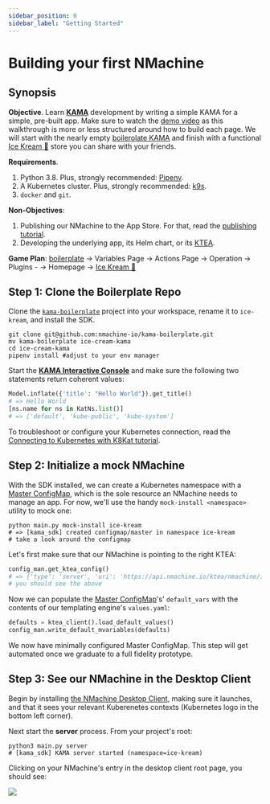 ```yaml
---
sidebar_position: 0
sidebar_label: "Getting Started"
---
```


# Building your first NMachine

## Synopsis

**Objective**. Learn **[KAMA](/concepts/kama-concept)** development by writing a
simple KAMA for a simple, pre-built app. 
Make sure to watch the [demo video](/) as this walkthrough is more or less structured around
how to build each page. We will start with the nearly empty [boilerolate KAMA](/nope) and 
finish with a functional [Ice Kream 🍦](https://github.com/nmachine-io/mono/tree/master/ice-kream)
store you can share with your friends.

**Requirements**. 
1. Python 3.8. Plus, strongly recommended: [Pipenv](https://pipenv.pypa.io/en/latest/).
1. A Kubernetes cluster. Plus, strongly recommended: [k9s](https://github.com/derailed/k9s).
1. `docker` and `git`.

**Non-Objectives**:
1. Publishing our NMachine to the App Store. For that, read the [publishing tutorial](/tutorials/publishing-tutorial.md).
1. Developing the underlying app, its Helm chart, or its [KTEA](/tutorials/helm-to-ktea-tutorial).


**Game Plan**: [boilerplate](/nope) 
-> Variables Page -> Actions Page -> Operation -> Plugins - -> Homepage 
-> [Ice Kream 🍦](https://github.com/nmachine-io/playground/tree/master/ice-kream)


## Step 1: Clone the Boilerplate Repo

Clone the [`kama-boilerplate`](https://github.com/nmachine-io/kama-boilerplate) 
project into your workspace, rename it to `ice-kream`, and install the SDK.

```shell script
git clone git@github.com:nmachine-io/kama-boilerplate.git
mv kama-boilerplate ice-cream-kama
cd ice-cream-kama
pipenv install #adjust to your env manager
```

Start the **[KAMA Interactive Console](/tutorials/kama-console-tutorial)** 
and make sure the following two statements return coherent values:

```python title="$ python main.py console"
Model.inflate({'title': "Hello World"}).get_title()
# => Hello World
[ns.name for ns in KatNs.list()]
# => ['default', 'kube-public', 'kube-system']
```

To troubleshoot or configure your Kubernetes connection, read the 
[Connecting to Kubernetes with K8Kat tutorial](/tutorials/k8kat-essentials).








## Step 2: Initialize a mock NMachine

With the SDK installed, we can create a 
Kubernetes namespace with a [Master ConfigMap](/concepts/state-concept.md), which
is the sole resource an NMachine needs to manage an app. For now, we'll use the handy
`mock-install <namespace>` utility to mock one:


```shell script
python main.py mock-install ice-kream
# => [kama_sdk] created configmap/master in namespace ice-kream
# take a look around the configmap
```

Let's first make sure that our NMachine is pointing to the right KTEA:

```python title="$ python main.py console"
config_man.get_ktea_config()
# => {'type': 'server', 'uri': 'https://api.nmachine.io/ktea/nmachine/ice-kream-ktea', 'version': '1.0.1'}
# you should see the above
```

Now we can populate the [Master ConfigMap](/nope)'s' `default_vars` with the contents of our
templating engine's `values.yaml`:


```python title="$ python main.py console"
defaults = ktea_client().load_default_values()
config_man.write_default_mvariables(defaults)
```

We now have minimally configured Master ConfigMap. This step will get automated once we
graduate to a full fidelity prototype. 









## Step 3: See our NMachine in the Desktop Client


Begin by installing [the NMachine Desktop Client](/nope), making sure it launches, and that it sees
your relevant Kuberenetes contexts (Kubernetes logo in the bottom left corner).


Next start the **server** process. From your project's root:

```shell script title="terminal #1"
python3 main.py server
# [kama_sdk] KAMA server started (namespace=ice-kream)
``` 

Clicking on your NMachine's entry in the desktop client root page, you should see:


![](/img/walkthrough/after-mock-install.png)
